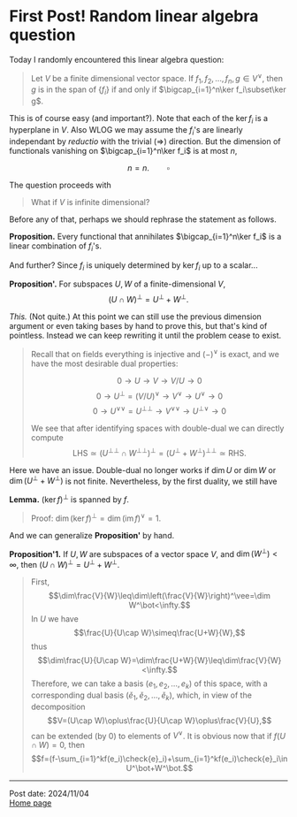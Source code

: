 # First Post! Random linear algebra question

Today I randomly encountered this linear algebra question:
> Let $V$ be a finite dimensional vector space. If $f_1,f_2,\ldots,f_n,g\in V^\vee$, then $g$ is in the span of $\{f_i\}$ if and only if $\bigcap_{i=1}^n\ker f_i\subset\ker g$. 

This is of course easy (and important?). Note that each of the $\ker f_i$ is a hyperplane in $V$. Also WLOG we may assume the $f_i$'s are linearly independant by *reductio* with the trivial $(\Longrightarrow)$ direction. But the dimension of functionals vanishing on $\bigcap_{i=1}^n\ker f_i$ is at most $n$,

$$n=n.\qquad\square$$

The question proceeds with
> What if $V$ is infinite dimensional?

Before any of that, perhaps we should rephrase the statement as follows.

**Proposition.** Every functional that annihilates $\bigcap_{i=1}^n\ker f_i$ is a linear combination of $f_i$'s.

And further? Since $f_i$ is uniquely determined by $\ker f_i$ up to a scalar...

**Proposition'.** For subspaces $U,W$ of a finite-dimensional $V$,
$$(U\cap W)^\bot=U^\bot+W^\bot.$$

*This.* (Not quite.) At this point we can still use the previous dimension argument or even taking bases by hand to prove this, but that's kind of pointless. Instead we can keep rewriting it until the problem cease to exist. 

> Recall that on fields everything is injective and $(-)^\vee$ is exact, and we have the most desirable dual properties:
> 
> $$0\longrightarrow U\longrightarrow V\longrightarrow V/U\longrightarrow 0$$
> $$0\longrightarrow U^\bot=(V/U)^\vee\longrightarrow V^\vee\longrightarrow U^\vee\longrightarrow 0$$
> $$0\longrightarrow U^{\vee\vee}=U^{\bot\bot}\longrightarrow V^{\vee\vee}\longrightarrow U^{\bot\vee}\longrightarrow 0$$
> 
> We see that after identifying spaces with double-dual we can directly compute
> $$\text{LHS}\simeq(U^{\bot\bot}\cap W^{\bot\bot})^\bot=(U^\bot+W^\bot)^{\bot\bot}\simeq\text{RHS}.$$

Here we have an issue. Double-dual no longer works if $\dim U$ or $\dim W$ or $\dim(U^\bot+W^\bot)$ is not finite. Nevertheless, by the first duality, we still have

**Lemma.** $(\ker f)^\bot$ is spanned by $f$.
> Proof: $\dim(\ker f)^\bot=\dim(\operatorname{im}f)^\vee=1$.

And we can generalize **Proposition'** by hand.

**Proposition'1.** If $U, W$ are subspaces of a vector space $V$, and $\dim(W^\bot)<\infty$, then $(U\cap W)^\bot=U^\bot+W^\bot$.

> First,
> $$\dim\frac{V}{W}\leq\dim\left(\frac{V}{W}\right)^\vee=\dim W^\bot<\infty.$$
> In $U$ we have
> $$\frac{U}{U\cap W}\simeq\frac{U+W}{W},$$
> thus
> $$\dim\frac{U}{U\cap W}=\dim\frac{U+W}{W}\leq\dim\frac{V}{W}<\infty.$$
> Therefore, we can take a basis $(e_1,e_2,\ldots,e_k)$ of this space, with a corresponding dual basis $(\check{e}_1,\check{e}_2,\ldots,\check{e}_k)$, which, in view of the decomposition
> $$V=(U\cap W)\oplus\frac{U}{U\cap W}\oplus\frac{V}{U},$$
> can be extended (by $0$) to elements of $V^\vee$. It is obvious now that if $f(U\cap W)=0$, then
> $$f=(f-\sum_{i=1}^kf(e_i)\check{e}_i)+\sum_{i=1}^kf(e_i)\check{e}_i\in U^\bot+W^\bot.$$

---
Post date: 2024/11/04 \
[Home page](https://caelestia.github.io)